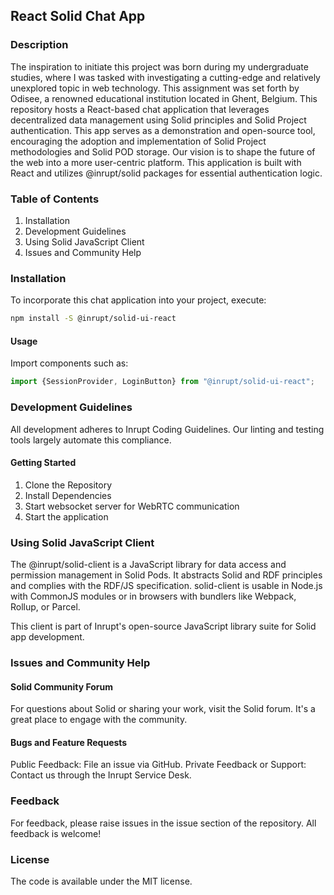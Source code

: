 ## React Solid Chat App

### Description

The inspiration to initiate this project was born during my undergraduate studies, where I was tasked with investigating
a cutting-edge and relatively unexplored topic in web technology. This assignment was set forth by Odisee, a renowned
educational institution located in Ghent, Belgium. This repository hosts a React-based chat application that leverages
decentralized data management using Solid principles
and Solid Project authentication. This app serves as a demonstration and open-source tool, encouraging the adoption and
implementation of Solid Project methodologies and Solid POD storage. Our vision is to shape the future of the web into a
more user-centric platform. This application is built with React and utilizes @inrupt/solid packages for essential
authentication logic.

### Table of Contents

1. Installation
2. Development Guidelines
3. Using Solid JavaScript Client
4. Issues and Community Help

### Installation

To incorporate this chat application into your project, execute:

```bash
npm install -S @inrupt/solid-ui-react
```

#### Usage

Import components such as:

```js
import {SessionProvider, LoginButton} from "@inrupt/solid-ui-react";
```

### Development Guidelines

All development adheres to Inrupt Coding Guidelines. Our linting and testing tools largely automate this compliance.

#### Getting Started

1. Clone the Repository
2. Install Dependencies
3. Start websocket server for WebRTC communication
4. Start the application

### Using Solid JavaScript Client

The @inrupt/solid-client is a JavaScript library for data access and permission management in Solid Pods. It abstracts
Solid and RDF principles and complies with the RDF/JS specification. solid-client is usable in Node.js with CommonJS
modules or in browsers with bundlers like Webpack, Rollup, or Parcel.

This client is part of Inrupt's open-source JavaScript library suite for Solid app development.

### Issues and Community Help

#### Solid Community Forum

For questions about Solid or sharing your work, visit the Solid forum. It's a great place to engage with the community.

#### Bugs and Feature Requests

Public Feedback: File an issue via GitHub.
Private Feedback or Support: Contact us through the Inrupt Service Desk.

### Feedback

For feedback, please raise issues in the issue section of the repository. All feedback is welcome!

### License

The code is available under the MIT license.